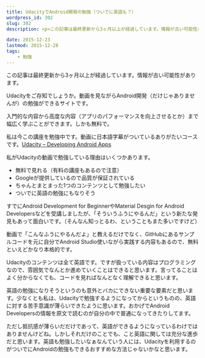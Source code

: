 ```yaml
---
title: UdacityでAndroid開発の勉強（ついでに英語も？）
wordpress_id: 302
slug: 302
description: <p>この記事は最終更新から3ヶ月以上が経過しています。情報が古い可能性があります。Udacityをご存知でしょうか。動画を見ながらAndroid開発（だけじゃありませんが）の勉強ができるサイトです。 入門的な内容から高度な内 [&hellip;]</p>

date: 2015-12-23
lastmod: 2015-12-28
tags: 
    - 勉強
---
```


<div id="wppda_alert">この記事は最終更新から3ヶ月以上が経過しています。情報が古い可能性があります。</div><p>Udacityをご存知でしょうか。動画を見ながらAndroid開発（だけじゃありませんが）の勉強ができるサイトです。</p>
<p>入門的な内容から高度な内容（アプリのパフォーマンスを向上させるとか）まで幅広く学ぶことができます。しかも無料で。</p>
<p>私は今この講座を勉強中です。動画に日本語字幕がついているありがたいコースです。<a href="https://www.udacity.com/course/developing-android-apps--ud853">Udacity &#8211; Developing Android Apps</a></p>
<p>私がUdacityの動画で勉強している理由はいくつかあります。</p>
<ul>
<li>無料で見れる（有料の講座もあるので注意）</li>
<li>Googleが提供しているので品質が保証されている</li>
<li>ちゃんとまとまった1つのコンテンツとして勉強したい</li>
<li>ついでに英語の勉強にもなりそう</li>
</ul>
<p>すでにAndroid Development for BeginnerやMaterial Desgin for Android Developersなどを受講しましたが、「そういうふうにやるんだ」という新たな発見もあって面白いです。（そんなん知っとるわ、ということもまた多いですけど）</p>
<p>動画で「こんなふうにやるんだよ」と教えるだけでなく、GitHubにあるサンプルコードを元に自分でAndroid Studio使いながら実践する内容もあるので、無料といえどかなり本格的です。</p>
<p>Udacityのコンテンツは全て英語です。ですが扱っている内容はプログラミングなので、雰囲気でなんとか進めていくことはできると思います。言ってることはよく分からなくても、コードを見ればなんとなく理解できると思います。</p>
<p>英語の勉強になりそうというのも意外とバカにできない重要な要素だと思います。少なくとも私は、Udacityで勉強するようになってからというものの、英語に対する苦手意識が薄らいできたように思います。おかげでAndroid Developersの情報を原文で読むのが自分の中で普通になってきたりしてます。</p>
<p>ただし抵抗感が薄らいだだけであって、英語ができるようになっているわけではありませんけどね。しかしそれだけのことでも、こと英語に関しては充分な進歩だと思います。英語も勉強したいなぁなんていう人には、Udacityを利用するのがついでにAndroidの勉強もできるおすすめな方法じゃないかなと思います。</p>

  